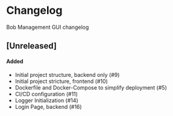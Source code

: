 # Changelog

Bob Management GUI changelog

## [Unreleased]

#### Added

- Initial project structure, backend only (#9)
- Initial project stricture, frontend (#10)
- Dockerfile and Docker-Compose to simplify deployment (#5)
- CI/CD configuration (#11)
- Logger Initialization (#14)
- Login Page, backend (#16)
